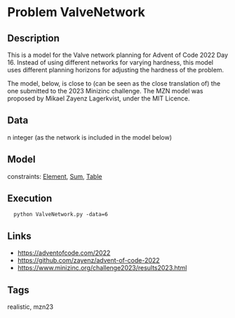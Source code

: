 # Problem ValveNetwork
## Description
This is a model for the Valve network planning for Advent of Code 2022 Day 16.
Instead of using different networks for varying hardness, this model uses different planning horizons for adjusting the hardness of the problem.

The model, below, is close to (can be seen as the close translation of) the one submitted to the 2023 Minizinc challenge.
The MZN model was proposed by Mikael Zayenz Lagerkvist, under the MIT Licence.

## Data
  n integer (as the network is included in the model below)

## Model
  constraints: [Element](http://pycsp.org/documentation/constraints/Element), [Sum](http://pycsp.org/documentation/constraints/Sum), [Table](http://pycsp.org/documentation/constraints/Table)

## Execution
```
  python ValveNetwork.py -data=6
```

## Links
  - https://adventofcode.com/2022
  - https://github.com/zayenz/advent-of-code-2022
  - https://www.minizinc.org/challenge2023/results2023.html

## Tags
  realistic, mzn23
